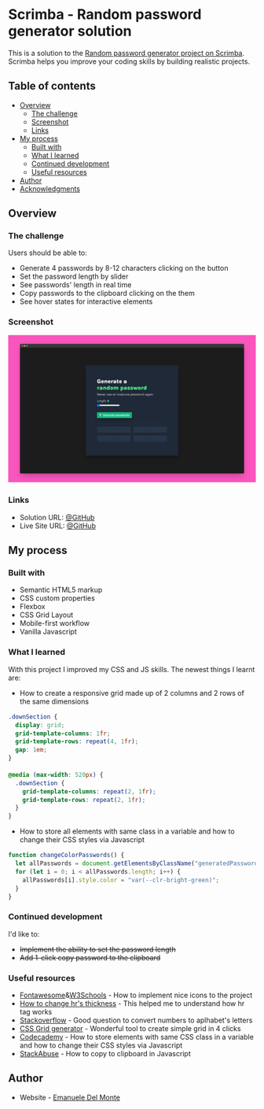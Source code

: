 # Scrimba - Random password generator solution

This is a solution to the [Random password generator project on Scrimba](https://scrimba.com/learn/learnjavascript/). Scrimba helps you improve your coding skills by building realistic projects.

## Table of contents

- [Overview](#overview)
  - [The challenge](#the-challenge)
  - [Screenshot](#screenshot)
  - [Links](#links)
- [My process](#my-process)
  - [Built with](#built-with)
  - [What I learned](#what-i-learned)
  - [Continued development](#continued-development)
  - [Useful resources](#useful-resources)
- [Author](#author)
- [Acknowledgments](#acknowledgments)

## Overview

### The challenge

Users should be able to:

- Generate 4 passwords by 8-12 characters clicking on the button
- Set the password length by slider
- See passwords' length in real time
- Copy passwords to the clipboard clicking on the them
- See hover states for interactive elements

### Screenshot

![screenshot](./screenshots/screenshot.png)

### Links

- Solution URL: [@GitHub](https://github.com/xdelmo/random-password-generator)
- Live Site URL: [@GitHub](https://htmlpreview.github.io/?https://github.com/xdelmo/random-password-generator/blob/master/index.html)

## My process

### Built with

- Semantic HTML5 markup
- CSS custom properties
- Flexbox
- CSS Grid Layout
- Mobile-first workflow
- Vanilla Javascript

### What I learned

With this project I improved my CSS and JS skills. The newest things I learnt are:

- How to create a responsive grid made up of 2 columns and 2 rows of the same dimensions

```css
.downSection {
  display: grid;
  grid-template-columns: 1fr;
  grid-template-rows: repeat(4, 1fr);
  gap: 1em;
}

@media (max-width: 520px) {
  .downSection {
    grid-template-columns: repeat(2, 1fr);
    grid-template-rows: repeat(2, 1fr);
  }
}
```

- How to store all elements with same class in a variable and how to change their CSS styles via Javascript

```js
function changeColorPasswords() {
  let allPasswords = document.getElementsByClassName("generatedPassword");
  for (let i = 0; i < allPasswords.length; i++) {
    allPasswords[i].style.color = "var(--clr-bright-green)";
  }
}
```

### Continued development

I'd like to:

- ~~Implement the ability to set the password length~~
- ~~Add 1-click copy password to the clipboard~~

### Useful resources

- [Fontawesome](https://fontawesome.com/v4/)&[W3Schools](https://www.w3schools.com/icons/tryit.asp?filename=tryicons_fa-flash) - How to implement nice icons to the project
- [How to change hr's thickness](https://stackoverflow.com/questions/4151743/how-can-i-change-the-thickness-of-my-hr-tag) - This helped me to understand how hr tag works
- [Stackoverflow](https://stackoverflow.com/questions/44573859/a-loop-to-create-the-alphabet-using-javascrip) - Good question to convert numbers to aplhabet's letters
- [CSS Grid generator](https://cssgrid-generator.netlify.app/) - Wonderful tool to create simple grid in 4 clicks
- [Codecademy](https://discuss.codecademy.com/t/changing-background-color-with-class/385183) - How to store elements with same CSS class in a variable and how to change their CSS styles via Javascript
- [StackAbuse](https://stackabuse.com/how-to-copy-to-clipboard-in-javascript-with-the-clipboard-api/) - How to copy to clipboard in Javascript

## Author

- Website - [Emanuele Del Monte](https://www.emanueledelmonte.it)
